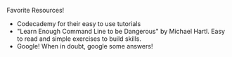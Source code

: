 Favorite Resources!
- Codecademy for their easy to use tutorials
- "Learn Enough Command Line to be Dangerous" by Michael Hartl.  Easy to read and simple exercises to build skills.
- Google! When in doubt, google some answers!